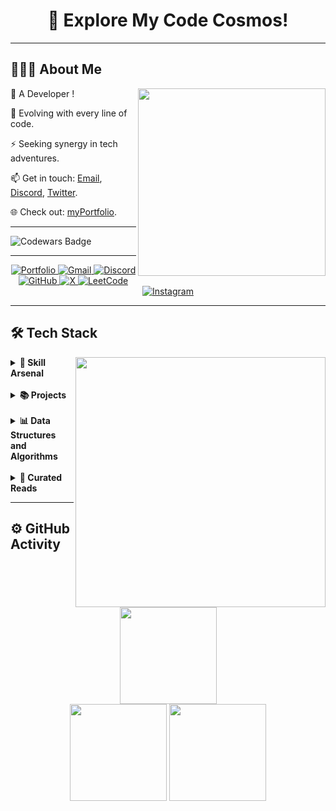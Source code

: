 <div align="center">
    <h1 style="border-bottom : none">🌌 Explore My Code Cosmos!</h1>
</div>

<hr>

## 👨🏻‍💻 **About Me** 
<img src="https://raw.githubusercontent.com/sanjay-kv/sanjay-kv/main/Assets/illustration.png" width="300px" align="right">

🚀 A Developer !<br>

🌱 Evolving with every line of code.  <br>

⚡ Seeking synergy in tech adventures.<br>

📫 Get in touch: [Email](mailto:dhirajkr1117@gmail.com), [Discord](https://discord.gg/bKw582RV), [Twitter](https://x.com/drjsingh_?t=sel7LRDKnNsHUojOlChd9g&s=09).<br>

🌐 Check out:  [myPortfolio](https://singhscriptor.github.io/myPortFolio/).<br>

<hr>


![Codewars Badge](https://www.codewars.com/users/singhScriptor/badges/large)

<hr>

<div align="center">
    <a href="https://singhscriptor.github.io/myPortFolio/" target="_blank">
        <img src="https://img.shields.io/badge/-myPortfolio-000000?style=flat&logo=globe&logoColor=white" alt="Portfolio">
    </a>
    <a href="mailto:dhirajkr1117@gmail.com">
        <img src="https://img.shields.io/badge/-Gmail-D14836?style=flat&logo=gmail&logoColor=white" alt="Gmail">
    </a>
    <a href="https://discord.gg/bKw582RV" target="_blank">
        <img src="https://img.shields.io/badge/-Discord-7289DA?style=flat&logo=discord&logoColor=white" alt="Discord">
    </a>
    <a href="https://github.com/singhScriptor" target="_blank">
        <img src="https://img.shields.io/badge/-GitHub-181717?style=flat&logo=github&logoColor=white" alt="GitHub">
    </a>
    <a href="https://x.com/drjsingh_?t=sel7LRDKnNsHUojOlChd9g&s=09" target="_blank"> 
        <img src="https://img.shields.io/badge/-Twitter-000000?style=flat&logo=x&logoColor=white" alt="X"> 
    </a>
    <a href="https://leetcode.com/singhScriptor" target="_blank"> 
        <img src="https://img.shields.io/badge/-LeetCode-FFA116?style=flat&logo=leetcode&logoColor=white" alt="LeetCode"> 
    </a>
    <a href="https://instagram.com/drjsingh_" target="_blank">
        <img src="https://img.shields.io/badge/-Instagram-E4405F?style=flat&logo=instagram&logoColor=white" alt="Instagram">
    </a>
</div>
<hr>

## 🛠 Tech Stack 
<img src="https://media0.giphy.com/media/v1.Y2lkPTc5MGI3NjExc2E4a2o2Z3l0MHBqc2M4Z3RydGo4ZXUxYnNtd2dlMXcwM3c1d3ZhOSZlcD12MV9pbnRlcm5hbF9naWZfYnlfaWQmY3Q9Zw/f3iwJFOVOwuy7K6FFw/giphy.webp" width="400px" align="right">




<details><summary><strong>🔧 Skill Arsenal</strong></summary><br>

**Languages** <br>
<img src="https://img.shields.io/badge/-Python-437CAC?logo=python&logoColor=white&style=flat">&nbsp;
<img src="https://img.shields.io/badge/-HTML5-DE5934?logo=HTML5&logoColor=white&style=flat">&nbsp;
<img src="https://img.shields.io/badge/-CSS3-2275B2?logo=CSS3&logoColor=white&style=flat">&nbsp;
<img src="https://img.shields.io/badge/-JavaScript-323330?logo=javascript&logoColor=F7DF1E&style=flat">&nbsp;
<img src="https://img.shields.io/badge/-DOM-00FF00?logo=dom&logoColor=white&style=flat">&nbsp;

<br>

**Frameworks & Libraries** <br>
<img src="https://img.shields.io/badge/-Bootstrap-8511FA?logo=bootstrap&logoColor=white&style=flat">&nbsp;
<img src="https://img.shields.io/badge/-Tailwind_CSS-38B2AC?logo=tailwind-css&logoColor=white&style=flat">&nbsp;
<img src="https://img.shields.io/badge/-Axios-671DDF?logo=axios&logoColor=white&style=flat">&nbsp;
<img src="https://img.shields.io/badge/-Jupyter-FA0F00?logo=jupyter&logoColor=white&style=flat">&nbsp;

<br>

**Tools & Platforms** <br>
<img src="https://img.shields.io/badge/-Visual%20Studio%20Code-25AEF4?logo=visualstudio&logoColor=white&style=flat">&nbsp;
<img src="https://img.shields.io/badge/-Postman-FF6C37?logo=postman&logoColor=white&style=flat">&nbsp;
<img src="https://img.shields.io/badge/-CRUD-4CAF50?logo=cruddotcom&logoColor=white&style=flat">&nbsp;

<br>

**Operating Systems** <br>
<img src="https://img.shields.io/badge/-Windows-0F7BCF?logo=windows&logoColor=white&style=flat">&nbsp;
<img src="https://img.shields.io/badge/-Linux-EDBD2B?logo=linux&logoColor=black&style=flat">&nbsp;
<img src="https://img.shields.io/badge/-Macos-F7F7F7?logo=macos&logoColor=black&style=flat">&nbsp;

<br>

**Version Control** <br>
<img src="https://img.shields.io/badge/-Git-F05033?logo=git&logoColor=white&style=flat">&nbsp;
</details> <br>


<details><summary><b>📚 Projects</b></summary><br>

  ✨ [myPortFolio](https://github.com/singhScriptor/myPortFolio) - [Live Demo](https://singhscriptor.github.io/myPortFolio/)<br>
  ✨ [Order Management System](https://github.com/singhScriptor/OrderManagement) - [Live Demo](https://singhscriptor.github.io/OrderManagement/)<br>
  ✨ [Coding Assessment L-2 Cart Application](https://github.com/singhScriptor/L2-Assesment) - [Live Demo](https://singhscriptor.github.io/L2-Assesment/)<br>
  ✨ [Elusive Button](https://github.com/singhScriptor/elusiveButton) - [Live Demo](https://singhscriptor.github.io/elusiveButton/)<br>

  <!--START_SECTION:activity-->
1. Contributed to [myPortFolio](https://github.com/singhScriptor/myPortFolio) - Added new features and improved design<br>
2. Worked on [Order Management System](https://github.com/singhScriptor/OrderManagement) - Developed CRUD and local storage features<br>
3. Participated in [Coding Assessment L-2 Cart Application](https://github.com/singhScriptor/L2-Assesment) - Implemented cart features and local storage<br>
4. Developed [Elusive Button](https://github.com/singhScriptor/elusiveButton) - Created interactive buttons with elusive behavior<br>
  <!--END_SECTION:activity-->
</details><br>
 
<details><summary><b>📊 Data Structures and Algorithms</b></summary><br>

- **[JavaScript](https://github.com/singhScriptor/DSA)**
</details><br>


<details><summary><b>🔖 Curated Reads</b></summary>


I regularly share useful reads on GitHub Gists. Below are some of the helpful ones.👇<br>
  📘 [Data Structure & JavaScript Sheet](https://gist.github.com/singhScriptor/a053bd4bac816c7a067ba9fb203b6111)<br>
  📒 [CSS Sheet](https://gist.github.com/singhScriptor/9d8ec1dd6fbbb31de7a363b7fed82a97)<br>
  📙 [HTML Sheet](https://gist.github.com/singhScriptor/af2d9e42131a45ce83a5527e51946c64)<br>
  📗 [Github Sheet](https://gist.github.com/singhScriptor/81ea35052f31102a115c005d27a9d708)<br>
</details>

<hr>

## ⚙️ GitHub Activity
<div align="center">
    <img src="http://github-profile-summary-cards.vercel.app/api/cards/profile-details?username=singhScriptor&theme=github_dark&hide_border=true" height="155em"/><br>
  <img src="http://github-profile-summary-cards.vercel.app/api/cards/stats?username=singhScriptor&theme=github_dark&hide_border=true" height="155em"/>
  <img src="http://github-profile-summary-cards.vercel.app/api/cards/productive-time?username=singhScriptor&theme=github_dark&utcOffset=8&hide_border=true"height="155em"/>
 
</div>

